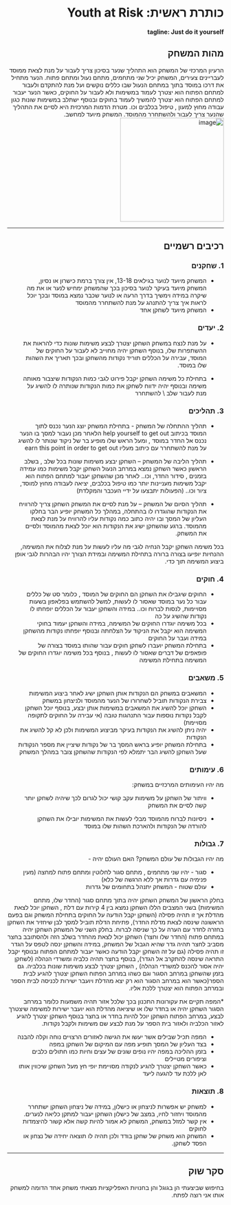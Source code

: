 <div dir='rtl' lang='he'>

# כותרת ראשית: Youth at Risk

**tagline: Just do it yourself**

## מהות המשחק

הרעיון המרכזי של המשחק הוא התהליך שנער בסיכון צריך לעבור על מנת לצאת ממוסד לעבריינים צעירים, המשחק יכיל שני מתחמים, מתחם נעול ומתחם פתוח.
הנער מתחיל את דרכו במוסד בתוך במתחם הנעול שבו כללים נוקשים ועל מנת להתקדם ולעבור למתחם הפתוח הוא יצטרך לעמוד במשימות ולא לעבור על החוקים, כאשר הנער יעבור למתחם הפתוח הוא יצטרך להמשיך לעמוד בחוקים ובנוסף ישתלב במשימות שונות כגון עבודה מחוץ למעון , טיפול בכלבים וכו.
מטרת הדמות המרכזית היא לסיים את התהליך שהנער צריך לעבור ולהשתחרר מהמוסד.
המשחק מיועד למחשב.
<img width="241" alt="image" src="https://github.com/AsafGame/Handyman/assets/93122554/42bcdd77-24c7-499e-995e-dd1d86994cf0">



---


## רכיבים רשמיים

### 1. שחקנים

* המשחק מיועד לנוער בגילאים 13-18, אין צורך ברמת כישרון או נסיון, המשחק מיועד בעיקר לנוער בסיכון בכך שהמשחק ימחיש לנער או את מה שיקרה במידה וימשיך בדרך הרעה או לנוער שכבר נמצא במוסד ובכך יוכל לראות איך צריך להתנהג על מנת להשתחרר מהמוסד
* המשחק מיועד לשחקן אחד

### 2. יעדים

* על מנת לנצח במשחק השחקן יצטרך לבצע משימות שונות כדי להראות את ההשתפרות שלו, בנוסף השחקן יהיה מחוייב לא לעבור על החוקים של המוסד, עבירה על הכללים תוריד נקודות מהשחקן ובכך תאריך את השהות שלו במוסד.

* בתחילת כל משימה השחקן יקבל פירוט לגבי כמות הנקודות שיצבור מאותה משימה ובנוסף יהיה ידווח לשחקן את כמות הנקודות שנותרה לו להשיג על מנת לעבור שלב \ להשתחרר


### 3. תהליכים

* תהליך ההתחלה של המשחק - בתחילת המשחק יוצג הנער נכנס לתוך המוסד בכיתוב help yourself to get out
הלאחר מכן נעבור למסך בו הנער נכנס אל החדר במוסד , ומעל הראש שלו מופיע בר של ניקוד שנותר לו להשיג על מנת להשתחרר עם כיתוב מעליו earn this point in order to get out

*	תהליך הליבה של המשחק – השחקן יבצע משימות שונות בכל שלב , בשלב הראשון כאשר השחקן נמצא במרחב הנעול השחקן יקבל משימות כמו עמידה בזמנים , סידור החדר, וכו..
לאחר מכן שהשחקן יעבור למתחם הפתוח הוא יקבל משימות מעניינות יותר כמו טיפול בכלבים, יציאה לעבודה מחוץ למוסד, ציור וכו.. (הפעולות יתבצעו על ידיי העכבר והמקלדת)
*	תהליך הסיום של המשחק – על מנת לסיים את המשחק השחקן צריך להרוויח את הנקודות שהוגדרו לו בהתחלה, במהלך כל המשחק יופיע הבר בחלקו העליון של המסך ובו יהיה כתוב כמה נקודות עליו להרוויח על מנת לצאת מהמוסד.
ברגע שהשחקן ישיג את הנקודות הוא יוכל לצאת מהמוסד ולסיים את המשחק.

בכל משימה השחקן יקבל הנחיה לגבי מה עליו לעשות על מנת לצלוח את המשימה, ההנחיות יופיעו בצורה ברורה בתחילת המשימה ובמידת הצורך יהיו הבהרות לגבי אופן ביצוע המשימה תוך כדי. 

### 4. חוקים

* החוקים שיגבילו את השחקן הם החוקים של המוסד , כלומר סט של כללים עבור כל נער במוסד שאסור לו לעשות, למשל להשתמש בפלאפון בשעות מסויימות, לנסות לברוח וכו.. במידה והשחקן יעבור על הכללים יופחתו לו נקודות שהשיג על כה
* בכל משימה יוגדרו החוקים של המשימה, במידה והשחקן יעמוד בחוקי המשימה הוא יקבל את הניקוד על הצלחתה ובנוסף יופחתו נקודות מהשחקן במידה ועבר על החוקים
* בתחילת המשחק יועברו לשחקן חוקים עבור שהותו במוסד בצורה של פופאפים של דברים שאסור לו לעשות , בנוסף בכל משימה יוגדרו החוקים של המשימה בתחילת המשימה


### 5. משאבים

* המשאבים במשחק הם הנקודות אותן השחקן ישיג לאחר ביצוע המשימות
* צבירת הנקודות תוביל לשחרורו של הנער מהמוסד ולניצחון במשחק
* השחקן יוכל להשיג את המשאבים במשימות אותן יבצע, בנוסף יוכל השחקן לקבל נקודות נוספות עבור התנהגות טובה (אי עבירה על החוקים לתקופה מסויימת)
* יהיה ניתן להשיג את הנקודות בעיקר מביצוע המשימות ולכן לא קל להשיג את הנקודות
* בתחילת המשחק יופיע בראש המסך בר של נקודות שיציין את מספר הנקודות שעל השחקן להשיג הבר יתמלא לפי הנקודות שהשחקן צובר במהלך המשחק

### 6. עימותים

מה יהיו העימותים המרכזיים במשחק:

* וויתור של השחקן על משימות עקב קושי יכול לגרום לכך שיהיה לשחקן יותר קשה לסיים את המשחק

* ניסיונות לברוח מהמוסד מבלי לעשות את המשימות יובילו את השחקן להורדה של הנקודות ולהארכת השהות שלו במוסד


### 7. גבולות

מה יהיו הגבולות של עולם המשחק? האם העולם יהיה - 
* סגור - יהיו שני מתחמים , מתחם סגור לחלוטין ומתחם פתוח למחצה (מעין פנימיה עם גדרות אך ללא הרגשה של כלא)
* עולם שטוח - המשחק יתנהל בתחומים של גדרות
 
 בחלק הראשון של המשחק השחקן יהיה בתוך מתחם סגור (החדר שלו, מתחם המשימות) בשני המצבים הללו השחקן נמצא בין 4 קירות עם דלת , השחקן יוכל לצאת מהדלת אך זו תהיה פסילה (השחקן יקבל הודעה על החוקים בתחילת המשחק וגם בפעם הראשונה שינסה לצאת מדלת החדר), פתיחת הדלת תוביל למסך לבן שיחזיר את השחקן בחזרה לחדר עם הערה על כך שניסה לברוח.
 בחלק השני של המשחק השחקן יהיה במתחם פתוח (החדר שלו וחצר) השחקן יכול לצאת מהחדר בשלב הזה ולהסתובב בחצר מסביב לחצר תהיה גדר שהיא הגבול של המשחק, במידה והשחקן ינסה לטפס על הגדר זו תהיה פסילה (גם על זה השחקן יקבל הודעה כאשר יעבור למתחם הפתוח ובנוסף יקבל התראה שינסה להתקרב אל הגדר), בנוסף בחצר תהיה כלביה ומשרדי הנהלה (לשחקן יהיה אסור להכנס למשרדי הנהלה) , השחקן יצטרך לבצע משימות שונות בכלביה.
גם בזמן שהשחקן במרחב הסגור וגם כשהו במרחב הפתוח השחקן יצטרך להגיע לבית הספר(כאשר הוא במרחב הסגור הוא רק יצא מהדלת ויועבר ישירות לכניסה לבית הספר ובמרחב הפתוח הוא יצטרך ללכת אליו.
 
*המפה תקיים את עקורונות התכנון בכך שלכל אזור תהיה משמעות כלומר במרחב הסגור השחקן יהיה או בחדר שלו או שיציאה מהדלת הוא יועבר ישירות למשימה שיצטרך לבצע, במרחב הפתוח השחקן יוכל להיות בחדר או בחצר בנוסף השחקן יצטרך להגיע לאזור הכלביה ולאזור בית הספר על מנת לבצע שם משימות ולקבל נקודות.
 * המפה תכיל שבילים אשר יעשו את הגישה לאזורים הרצויים נוחה וקלה להבנה
 * בצד העליון של המסך תופיע מפה עם המיקום של השחקן במפה
 * בזמן ההליכה במפה יהיו נופים שונים של עצים וחיות כמו חתולים כלבים וציפורים מטיילים
 * כאשר השחקן יצטרך להגיע לנקודה מסויימת יופי חץ מעל השחקן שיכווין אותו לאן ללכת עד להגעה ליעד
 


### 8. תוצאות

* למשחק יש אפשרות לניצחון או כישלון, במידה של ניצחון השחקן ישתחרר מהמוסד ויחזור לחיו, במצב של כישלון השחקן יעבור למתקן כליאה לנערים. 
* אין קשר למזל במשחק, המשחק לא אמור להיות קשה אלא קשור להיצמדות לחוקים
* המשחק הוא משחק של שחקן בודד ולכן תהיה לו תוצאה יחידה של נצחון או הפסד לשחקן.

---

## סקר שוק

בחיפוש שביצעתי הן בגוגל והן בחנויות האפליקציות מצאתי משחק אחד הדומה למשחק אותו אני רוצה לפתח.


</div>
